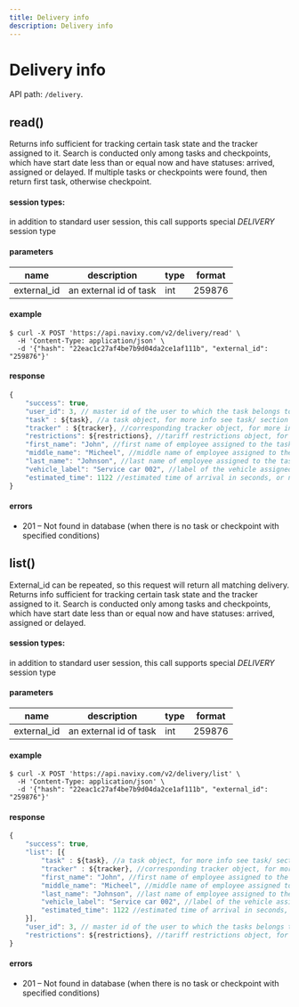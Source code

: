 ```yaml
---
title: Delivery info
description: Delivery info
---
```


# Delivery info

API path: `/delivery`.

## read()

Returns info sufficient for tracking certain task state and the tracker assigned to it.
Search is conducted only among tasks and checkpoints, which have start date less than or equal now and have statuses:
arrived, assigned or delayed.
If multiple tasks or checkpoints were found, then return first task, otherwise checkpoint. 

#### session types:

in addition to standard user session, this call supports special *DELIVERY* session type

#### parameters

|name |description |type |format |
|--- |--- |--- |--- |
| external_id | an external id of task | int | 259876 |

#### example

```abap
$ curl -X POST 'https://api.navixy.com/v2/delivery/read' \
  -H 'Content-Type: application/json' \ 
  -d '{"hash": "22eac1c27af4be7b9d04da2ce1af111b", "external_id": "259876"}' 
```

#### response

```js
{
    "success": true,
    "user_id": 3, // master id of the user to which the task belongs to
    "task" : ${task}, //a task object, for more info see task/ section
    "tracker" : ${tracker}, //corresponding tracker object, for more info see tracker/ section
    "restrictions": ${restrictions}, //tariff restrictions object, for more info see user/get_tariff_restrictions 
    "first_name": "John", //first name of employee assigned to the task, or null if missing
    "middle_name": "Micheel", //middle name of employee assigned to the task, or null if missing
    "last_name": "Johnson", //last name of employee assigned to the task, or null if missing
    "vehicle_label": "Service car 002", //label of the vehicle assigned to the task, or null if missing
    "estimated_time": 1122 //estimated time of arrival in seconds, or null if unavailable
}
```
 
#### errors

*   201 – Not found in database (when there is no task or checkpoint with specified conditions)

## list()

External_id can be repeated, so this request will return all matching delivery. Returns info sufficient for tracking certain task state and the tracker assigned to it. 
Search is conducted only among tasks and checkpoints, which have start date less than or equal now and have statuses:
arrived, assigned or delayed. 

#### session types:

in addition to standard user session, this call supports special *DELIVERY* session type

#### parameters

|name|description|type|format|
|--- |--- |--- |--- |
| external_id | an external id of task | int | 259876 |

#### example

```abap
$ curl -X POST 'https://api.navixy.com/v2/delivery/list' \
  -H 'Content-Type: application/json' \ 
  -d '{"hash": "22eac1c27af4be7b9d04da2ce1af111b", "external_id": "259876"}' 
```

#### response

```js
{
    "success": true,
    "list": [{
        "task" : ${task}, //a task object, for more info see task/ section
        "tracker" : ${tracker}, //corresponding tracker object, for more info see tracker/ section
        "first_name": "John", //first name of employee assigned to the task, or null if missing
        "middle_name": "Micheel", //middle name of employee assigned to the task, or null if missing
        "last_name": "Johnson", //last name of employee assigned to the task, or null if missing
        "vehicle_label": "Service car 002", //label of the vehicle assigned to the task, or null if missing
        "estimated_time": 1122 //estimated time of arrival in seconds, or null if unavailable
    }],
    "user_id": 3, // master id of the user to which the tasks belongs to
    "restrictions": ${restrictions}, //tariff restrictions object, for more info see user/get_tariff_restrictions 
}
```

#### errors

*   201 – Not found in database (when there is no task or checkpoint with specified conditions)
